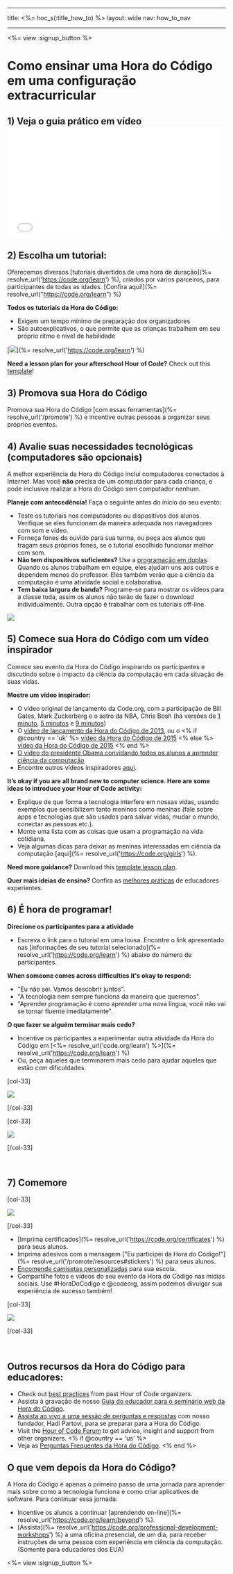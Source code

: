 * * *

title: <%= hoc_s(:title_how_to) %> layout: wide nav: how_to_nav

* * *

<%= view :signup_button %>

# Como ensinar uma Hora do Código em uma configuração extracurricular

## 1) Veja o guia prático em vídeo <iframe width="500" height="255" src="//www.youtube.com/embed/SrnvvWDm73k" frameborder="0" allowfullscreen></iframe>
## 2) Escolha um tutorial:

Oferecemos diversos [tutoriais divertidos de uma hora de duração](%= resolve_url('https://code.org/learn') %), criados por vários parceiros, para participantes de todas as idades. [Confira aqui!](%= resolve_url("https://code.org/learn") %)

**Todos os tutoriais da Hora do Código:**

  * Exigem um tempo mínimo de preparação dos organizadores
  * São autoexplicativos, o que permite que as crianças trabalhem em seu próprio ritmo e nível de habilidade

[![](/images/fit-700/tutorials.png)](%= resolve_url('https://code.org/learn') %)

**Need a lesson plan for your afterschool Hour of Code?** Check out this [template](/files/AfterschoolEducatorLessonPlanOutline.docx)!

## 3) Promova sua Hora do Código

Promova sua Hora do Código [com essas ferramentas](%= resolve_url('/promote') %) e incentive outras pessoas a organizar seus próprios eventos.

## 4) Avalie suas necessidades tecnológicas (computadores são opcionais)

A melhor experiência da Hora do Código inclui computadores conectados à Internet. Mas você **não** precisa de um computador para cada criança, e pode inclusive realizar a Hora do Código sem computador nenhum.

**Planeje com antecedência!** Faça o seguinte antes do início do seu evento:

  * Teste os tutoriais nos computadores ou dispositivos dos alunos. Verifique se eles funcionam da maneira adequada nos navegadores com som e vídeo.
  * Forneça fones de ouvido para sua turma, ou peça aos alunos que tragam seus próprios fones, se o tutorial escolhido funcionar melhor com som.
  * **Não tem dispositivos suficientes?** Use a [programação em duplas](https://www.youtube.com/watch?v=vgkahOzFH2Q). Quando os alunos trabalham em equipe, eles ajudam uns aos outros e dependem menos do professor. Eles também verão que a ciência da computação é uma atividade social e colaborativa.
  * **Tem baixa largura de banda?** Programe-se para mostrar os vídeos para a classe toda, assim os alunos não terão de fazer o download individualmente. Outra opção é trabalhar com os tutoriais off-line.

![](/images/fit-350/group_ipad.jpg)

## 5) Comece sua Hora do Código com um vídeo inspirador

Comece seu evento da Hora do Código inspirando os participantes e discutindo sobre o impacto da ciência da computação em cada situação de suas vidas.

**Mostre um vídeo inspirador:**

  * O vídeo original de lançamento da Code.org, com a participação de Bill Gates, Mark Zuckerberg e o astro da NBA, Chris Bosh (há versões de [1 minuto](https://www.youtube.com/watch?v=qYZF6oIZtfc), [5 minutos](https://www.youtube.com/watch?v=nKIu9yen5nc) e [9 minutos](https://www.youtube.com/watch?v=dU1xS07N-FA))
  * O [vídeo de lançamento da Hora do Código de 2013](https://www.youtube.com/watch?v=FC5FbmsH4fw), ou o <% if @country == 'uk' %> [vídeo da Hora do Código de 2015](https://www.youtube.com/watch?v=7L97YMYqLHc) <% else %> [vídeo da Hora do Código de 2015](https://www.youtube.com/watch?v=7L97YMYqLHc) <% end %>
  * [O vídeo do presidente Obama convidando todos os alunos a aprender ciência da computação](https://www.youtube.com/watch?v=6XvmhE1J9PY)
  * Encontre outros vídeos inspiradores [aqui](https://www.youtube.com/playlist?list=PLzdnOPI1iJNfpD8i4Sx7U0y2MccnrNZuP).

**It’s okay if you are all brand new to computer science. Here are some ideas to introduce your Hour of Code activity:**

  * Explique de que forma a tecnologia interfere em nossas vidas, usando exemplos que sensibilizem tanto meninos como meninas (fale sobre apps e tecnologias que são usados para salvar vidas, mudar o mundo, conectar as pessoas etc.).
  * Monte uma lista com as coisas que usam a programação na vida cotidiana.
  * Veja algumas dicas para deixar as meninas interessadas em ciência da computação [aqui](%= resolve_url('https://code.org/girls') %).

**Need more guidance?** Download this [template lesson plan](/files/AfterschoolEducatorLessonPlanOutline.docx).

**Quer mais ideias de ensino?** Confira as [melhores práticas](http://www.slideshare.net/TeachCode/hour-of-code-best-practices-for-successful-educators-51273466) de educadores experientes.

## 6) É hora de programar!

**Direcione os participantes para a atividade**

  * Escreva o link para o tutorial em uma lousa. Encontre o link apresentado nas [informações de seu tutorial selecionado](%= resolve_url('https://code.org/learn') %) abaixo do número de participantes.

**When someone comes across difficulties it's okay to respond:**

  * "Eu não sei. Vamos descobrir juntos".
  * "A tecnologia nem sempre funciona da maneira que queremos".
  * "Aprender programação é como aprender uma nova língua, você não vai se tornar fluente imediatamente".

**O que fazer se alguém terminar mais cedo?**

  * Incentive os participantes a experimentar outra atividade da Hora do Código em [<%= resolve_url('code.org/learn') %>](%= resolve_url('https://code.org/learn') %)
  * Ou, peça àqueles que terminarem mais cedo para ajudar aqueles que estão com dificuldades.

[col-33]

![](/images/fit-250/highschoolgirls.jpeg)

[/col-33]

[col-33]

![](/images/fit-300/group_ar.jpg)

[/col-33]

<p style="clear:both">
  &nbsp;
</p>

## 7) Comemore

[col-33]

![](/images/fit-300/boy-certificate.jpg)

[/col-33]

  * [Imprima certificados](%= resolve_url('https://code.org/certificates') %) para seus alunos.
  * Imprima adesivos com a mensagem ["Eu participei da Hora do Código!"](%= resolve_url('/promote/resources#stickers') %) para seus alunos.
  * [Encomende camisetas personalizadas](http://blog.code.org/post/132608499493/hour-of-code-shirts-and-more) para sua escola.
  * Compartilhe fotos e vídeos do seu evento da Hora do Código nas mídias sociais. Use #HoraDoCodigo e @codeorg, assim podemos divulgar sua experiência de sucesso também!

[col-33]

![](/images/fit-260/highlight-certificates.jpg)

[/col-33]

<p style="clear:both">
  &nbsp;
</p>

## Outros recursos da Hora do Código para educadores:

  * Check out [best practices](http://www.slideshare.net/TeachCode/hour-of-code-best-practices-for-successful-educators-51273466) from past Hour of Code organizers. 
  * Assista à gravação de nosso [Guia do educador para o seminário web da Hora do Código](https://youtu.be/EJeMeSW2-Mw).
  * [Assista ao vivo a uma sessão de perguntas e respostas](http://www.eventbrite.com/e/ask-your-final-questions-and-prepare-for-the-2015-hour-of-code-with-codeorg-founder-hadi-partovi-tickets-17987437911) com nosso fundador, Hadi Partovi, para se preparar para a Hora do Código.
  * Visit the [Hour of Code Forum](http://forum.code.org/c/plc/hour-of-code) to get advice, insight and support from other organizers. <% if @country == 'us' %>
  * Veja as [Perguntas Frequentes da Hora do Código](https://support.code.org/hc/en-us/categories/200147083-Hour-of-Code). <% end %>

## O que vem depois da Hora do Código?

A Hora do Código é apenas o primeiro passo de uma jornada para aprender mais sobre como a tecnologia funciona e como criar aplicativos de software. Para continuar essa jornada:

  * Incentive os alunos a continuar [aprendendo on-line](%= resolve_url('https://code.org/learn/beyond') %).
  * [Assista](%= resolve_url('https://code.org/professional-development-workshops') %) a uma oficina presencial, de um dia, para receber instruções de uma pessoa com experiência em ciência da computação. (Somente para educadores dos EUA)

<%= view :signup_button %>